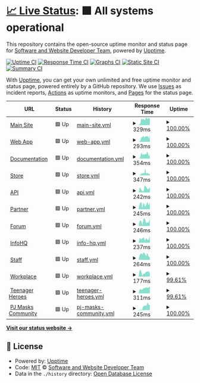 # [📈 Live Status](https://Software-and-Website-Developer-Team.github.io/Status): <!--live status--> **🟩 All systems operational**

This repository contains the open-source uptime monitor and status page for [Software and Website Developer Team](https://software-and-website-developer-team.github.io), powered by [Upptime](https://github.com/upptime/upptime).

[![Uptime CI](https://github.com/Software-and-Website-Developer-Team/Status/workflows/Uptime%20CI/badge.svg)](https://github.com/Software-and-Website-Developer-Team/Status/actions?query=workflow%3A%22Uptime+CI%22)
[![Response Time CI](https://github.com/Software-and-Website-Developer-Team/Status/workflows/Response%20Time%20CI/badge.svg)](https://github.com/Software-and-Website-Developer-Team/Status/actions?query=workflow%3A%22Response+Time+CI%22)
[![Graphs CI](https://github.com/Software-and-Website-Developer-Team/Status/workflows/Graphs%20CI/badge.svg)](https://github.com/Software-and-Website-Developer-Team/Status/actions?query=workflow%3A%22Graphs+CI%22)
[![Static Site CI](https://github.com/Software-and-Website-Developer-Team/Status/workflows/Static%20Site%20CI/badge.svg)](https://github.com/Software-and-Website-Developer-Team/Status/actions?query=workflow%3A%22Static+Site+CI%22)
[![Summary CI](https://github.com/Software-and-Website-Developer-Team/Status/workflows/Summary%20CI/badge.svg)](https://github.com/Software-and-Website-Developer-Team/Status/actions?query=workflow%3A%22Summary+CI%22)

With [Upptime](https://upptime.js.org), you can get your own unlimited and free uptime monitor and status page, powered entirely by a GitHub repository. We use [Issues](https://github.com/Software-and-Website-Developer-Team/Status/issues) as incident reports, [Actions](https://github.com/Software-and-Website-Developer-Team/Status/actions) as uptime monitors, and [Pages](https://Software-and-Website-Developer-Team.github.io/Status) for the status page.

<!--start: status pages-->
<!-- This summary is generated by Upptime (https://github.com/upptime/upptime) -->
<!-- Do not edit this manually, your changes will be overwritten -->
<!-- prettier-ignore -->
| URL | Status | History | Response Time | Uptime |
| --- | ------ | ------- | ------------- | ------ |
| <img alt="" src="https://favicons.githubusercontent.com/onefutureunifiedteam.tk" height="13"> [Main Site](https://onefutureunifiedteam.tk/) | 🟩 Up | [main-site.yml](https://github.com/One-Future-Unified-Team/Status/commits/HEAD/history/main-site.yml) | <details><summary><img alt="Response time graph" src="./graphs/main-site/response-time-week.png" height="20"> 329ms</summary><br><a href="https://status.onefutureunifiedteam.tk/history/main-site"><img alt="Response time 126" src="https://img.shields.io/endpoint?url=https%3A%2F%2Fraw.githubusercontent.com%2FOne-Future-Unified-Team%2FStatus%2FHEAD%2Fapi%2Fmain-site%2Fresponse-time.json"></a><br><a href="https://status.onefutureunifiedteam.tk/history/main-site"><img alt="24-hour response time 531" src="https://img.shields.io/endpoint?url=https%3A%2F%2Fraw.githubusercontent.com%2FOne-Future-Unified-Team%2FStatus%2FHEAD%2Fapi%2Fmain-site%2Fresponse-time-day.json"></a><br><a href="https://status.onefutureunifiedteam.tk/history/main-site"><img alt="7-day response time 329" src="https://img.shields.io/endpoint?url=https%3A%2F%2Fraw.githubusercontent.com%2FOne-Future-Unified-Team%2FStatus%2FHEAD%2Fapi%2Fmain-site%2Fresponse-time-week.json"></a><br><a href="https://status.onefutureunifiedteam.tk/history/main-site"><img alt="30-day response time 173" src="https://img.shields.io/endpoint?url=https%3A%2F%2Fraw.githubusercontent.com%2FOne-Future-Unified-Team%2FStatus%2FHEAD%2Fapi%2Fmain-site%2Fresponse-time-month.json"></a><br><a href="https://status.onefutureunifiedteam.tk/history/main-site"><img alt="1-year response time 126" src="https://img.shields.io/endpoint?url=https%3A%2F%2Fraw.githubusercontent.com%2FOne-Future-Unified-Team%2FStatus%2FHEAD%2Fapi%2Fmain-site%2Fresponse-time-year.json"></a></details> | <details><summary><a href="https://status.onefutureunifiedteam.tk/history/main-site">100.00%</a></summary><a href="https://status.onefutureunifiedteam.tk/history/main-site"><img alt="All-time uptime 99.93%" src="https://img.shields.io/endpoint?url=https%3A%2F%2Fraw.githubusercontent.com%2FOne-Future-Unified-Team%2FStatus%2FHEAD%2Fapi%2Fmain-site%2Fuptime.json"></a><br><a href="https://status.onefutureunifiedteam.tk/history/main-site"><img alt="24-hour uptime 100.00%" src="https://img.shields.io/endpoint?url=https%3A%2F%2Fraw.githubusercontent.com%2FOne-Future-Unified-Team%2FStatus%2FHEAD%2Fapi%2Fmain-site%2Fuptime-day.json"></a><br><a href="https://status.onefutureunifiedteam.tk/history/main-site"><img alt="7-day uptime 100.00%" src="https://img.shields.io/endpoint?url=https%3A%2F%2Fraw.githubusercontent.com%2FOne-Future-Unified-Team%2FStatus%2FHEAD%2Fapi%2Fmain-site%2Fuptime-week.json"></a><br><a href="https://status.onefutureunifiedteam.tk/history/main-site"><img alt="30-day uptime 100.00%" src="https://img.shields.io/endpoint?url=https%3A%2F%2Fraw.githubusercontent.com%2FOne-Future-Unified-Team%2FStatus%2FHEAD%2Fapi%2Fmain-site%2Fuptime-month.json"></a><br><a href="https://status.onefutureunifiedteam.tk/history/main-site"><img alt="1-year uptime 99.93%" src="https://img.shields.io/endpoint?url=https%3A%2F%2Fraw.githubusercontent.com%2FOne-Future-Unified-Team%2FStatus%2FHEAD%2Fapi%2Fmain-site%2Fuptime-year.json"></a></details>
| <img alt="" src="https://favicons.githubusercontent.com/web-app.onefutureunifiedteam.tk" height="13"> [Web App](https://web-app.onefutureunifiedteam.tk) | 🟩 Up | [web-app.yml](https://github.com/One-Future-Unified-Team/Status/commits/HEAD/history/web-app.yml) | <details><summary><img alt="Response time graph" src="./graphs/web-app/response-time-week.png" height="20"> 293ms</summary><br><a href="https://status.onefutureunifiedteam.tk/history/web-app"><img alt="Response time 82" src="https://img.shields.io/endpoint?url=https%3A%2F%2Fraw.githubusercontent.com%2FOne-Future-Unified-Team%2FStatus%2FHEAD%2Fapi%2Fweb-app%2Fresponse-time.json"></a><br><a href="https://status.onefutureunifiedteam.tk/history/web-app"><img alt="24-hour response time 384" src="https://img.shields.io/endpoint?url=https%3A%2F%2Fraw.githubusercontent.com%2FOne-Future-Unified-Team%2FStatus%2FHEAD%2Fapi%2Fweb-app%2Fresponse-time-day.json"></a><br><a href="https://status.onefutureunifiedteam.tk/history/web-app"><img alt="7-day response time 293" src="https://img.shields.io/endpoint?url=https%3A%2F%2Fraw.githubusercontent.com%2FOne-Future-Unified-Team%2FStatus%2FHEAD%2Fapi%2Fweb-app%2Fresponse-time-week.json"></a><br><a href="https://status.onefutureunifiedteam.tk/history/web-app"><img alt="30-day response time 136" src="https://img.shields.io/endpoint?url=https%3A%2F%2Fraw.githubusercontent.com%2FOne-Future-Unified-Team%2FStatus%2FHEAD%2Fapi%2Fweb-app%2Fresponse-time-month.json"></a><br><a href="https://status.onefutureunifiedteam.tk/history/web-app"><img alt="1-year response time 82" src="https://img.shields.io/endpoint?url=https%3A%2F%2Fraw.githubusercontent.com%2FOne-Future-Unified-Team%2FStatus%2FHEAD%2Fapi%2Fweb-app%2Fresponse-time-year.json"></a></details> | <details><summary><a href="https://status.onefutureunifiedteam.tk/history/web-app">100.00%</a></summary><a href="https://status.onefutureunifiedteam.tk/history/web-app"><img alt="All-time uptime 99.93%" src="https://img.shields.io/endpoint?url=https%3A%2F%2Fraw.githubusercontent.com%2FOne-Future-Unified-Team%2FStatus%2FHEAD%2Fapi%2Fweb-app%2Fuptime.json"></a><br><a href="https://status.onefutureunifiedteam.tk/history/web-app"><img alt="24-hour uptime 100.00%" src="https://img.shields.io/endpoint?url=https%3A%2F%2Fraw.githubusercontent.com%2FOne-Future-Unified-Team%2FStatus%2FHEAD%2Fapi%2Fweb-app%2Fuptime-day.json"></a><br><a href="https://status.onefutureunifiedteam.tk/history/web-app"><img alt="7-day uptime 100.00%" src="https://img.shields.io/endpoint?url=https%3A%2F%2Fraw.githubusercontent.com%2FOne-Future-Unified-Team%2FStatus%2FHEAD%2Fapi%2Fweb-app%2Fuptime-week.json"></a><br><a href="https://status.onefutureunifiedteam.tk/history/web-app"><img alt="30-day uptime 100.00%" src="https://img.shields.io/endpoint?url=https%3A%2F%2Fraw.githubusercontent.com%2FOne-Future-Unified-Team%2FStatus%2FHEAD%2Fapi%2Fweb-app%2Fuptime-month.json"></a><br><a href="https://status.onefutureunifiedteam.tk/history/web-app"><img alt="1-year uptime 99.93%" src="https://img.shields.io/endpoint?url=https%3A%2F%2Fraw.githubusercontent.com%2FOne-Future-Unified-Team%2FStatus%2FHEAD%2Fapi%2Fweb-app%2Fuptime-year.json"></a></details>
| <img alt="" src="https://favicons.githubusercontent.com/documentation.onefutureunifiedteam.tk" height="13"> [Documentation](https://documentation.onefutureunifiedteam.tk) | 🟩 Up | [documentation.yml](https://github.com/One-Future-Unified-Team/Status/commits/HEAD/history/documentation.yml) | <details><summary><img alt="Response time graph" src="./graphs/documentation/response-time-week.png" height="20"> 354ms</summary><br><a href="https://status.onefutureunifiedteam.tk/history/documentation"><img alt="Response time 91" src="https://img.shields.io/endpoint?url=https%3A%2F%2Fraw.githubusercontent.com%2FOne-Future-Unified-Team%2FStatus%2FHEAD%2Fapi%2Fdocumentation%2Fresponse-time.json"></a><br><a href="https://status.onefutureunifiedteam.tk/history/documentation"><img alt="24-hour response time 483" src="https://img.shields.io/endpoint?url=https%3A%2F%2Fraw.githubusercontent.com%2FOne-Future-Unified-Team%2FStatus%2FHEAD%2Fapi%2Fdocumentation%2Fresponse-time-day.json"></a><br><a href="https://status.onefutureunifiedteam.tk/history/documentation"><img alt="7-day response time 354" src="https://img.shields.io/endpoint?url=https%3A%2F%2Fraw.githubusercontent.com%2FOne-Future-Unified-Team%2FStatus%2FHEAD%2Fapi%2Fdocumentation%2Fresponse-time-week.json"></a><br><a href="https://status.onefutureunifiedteam.tk/history/documentation"><img alt="30-day response time 150" src="https://img.shields.io/endpoint?url=https%3A%2F%2Fraw.githubusercontent.com%2FOne-Future-Unified-Team%2FStatus%2FHEAD%2Fapi%2Fdocumentation%2Fresponse-time-month.json"></a><br><a href="https://status.onefutureunifiedteam.tk/history/documentation"><img alt="1-year response time 91" src="https://img.shields.io/endpoint?url=https%3A%2F%2Fraw.githubusercontent.com%2FOne-Future-Unified-Team%2FStatus%2FHEAD%2Fapi%2Fdocumentation%2Fresponse-time-year.json"></a></details> | <details><summary><a href="https://status.onefutureunifiedteam.tk/history/documentation">100.00%</a></summary><a href="https://status.onefutureunifiedteam.tk/history/documentation"><img alt="All-time uptime 99.93%" src="https://img.shields.io/endpoint?url=https%3A%2F%2Fraw.githubusercontent.com%2FOne-Future-Unified-Team%2FStatus%2FHEAD%2Fapi%2Fdocumentation%2Fuptime.json"></a><br><a href="https://status.onefutureunifiedteam.tk/history/documentation"><img alt="24-hour uptime 100.00%" src="https://img.shields.io/endpoint?url=https%3A%2F%2Fraw.githubusercontent.com%2FOne-Future-Unified-Team%2FStatus%2FHEAD%2Fapi%2Fdocumentation%2Fuptime-day.json"></a><br><a href="https://status.onefutureunifiedteam.tk/history/documentation"><img alt="7-day uptime 100.00%" src="https://img.shields.io/endpoint?url=https%3A%2F%2Fraw.githubusercontent.com%2FOne-Future-Unified-Team%2FStatus%2FHEAD%2Fapi%2Fdocumentation%2Fuptime-week.json"></a><br><a href="https://status.onefutureunifiedteam.tk/history/documentation"><img alt="30-day uptime 100.00%" src="https://img.shields.io/endpoint?url=https%3A%2F%2Fraw.githubusercontent.com%2FOne-Future-Unified-Team%2FStatus%2FHEAD%2Fapi%2Fdocumentation%2Fuptime-month.json"></a><br><a href="https://status.onefutureunifiedteam.tk/history/documentation"><img alt="1-year uptime 99.93%" src="https://img.shields.io/endpoint?url=https%3A%2F%2Fraw.githubusercontent.com%2FOne-Future-Unified-Team%2FStatus%2FHEAD%2Fapi%2Fdocumentation%2Fuptime-year.json"></a></details>
| <img alt="" src="https://favicons.githubusercontent.com/store.onefutureunifiedteam.tk" height="13"> [Store](https://store.onefutureunifiedteam.tk) | 🟩 Up | [store.yml](https://github.com/One-Future-Unified-Team/Status/commits/HEAD/history/store.yml) | <details><summary><img alt="Response time graph" src="./graphs/store/response-time-week.png" height="20"> 347ms</summary><br><a href="https://status.onefutureunifiedteam.tk/history/store"><img alt="Response time 88" src="https://img.shields.io/endpoint?url=https%3A%2F%2Fraw.githubusercontent.com%2FOne-Future-Unified-Team%2FStatus%2FHEAD%2Fapi%2Fstore%2Fresponse-time.json"></a><br><a href="https://status.onefutureunifiedteam.tk/history/store"><img alt="24-hour response time 324" src="https://img.shields.io/endpoint?url=https%3A%2F%2Fraw.githubusercontent.com%2FOne-Future-Unified-Team%2FStatus%2FHEAD%2Fapi%2Fstore%2Fresponse-time-day.json"></a><br><a href="https://status.onefutureunifiedteam.tk/history/store"><img alt="7-day response time 347" src="https://img.shields.io/endpoint?url=https%3A%2F%2Fraw.githubusercontent.com%2FOne-Future-Unified-Team%2FStatus%2FHEAD%2Fapi%2Fstore%2Fresponse-time-week.json"></a><br><a href="https://status.onefutureunifiedteam.tk/history/store"><img alt="30-day response time 147" src="https://img.shields.io/endpoint?url=https%3A%2F%2Fraw.githubusercontent.com%2FOne-Future-Unified-Team%2FStatus%2FHEAD%2Fapi%2Fstore%2Fresponse-time-month.json"></a><br><a href="https://status.onefutureunifiedteam.tk/history/store"><img alt="1-year response time 88" src="https://img.shields.io/endpoint?url=https%3A%2F%2Fraw.githubusercontent.com%2FOne-Future-Unified-Team%2FStatus%2FHEAD%2Fapi%2Fstore%2Fresponse-time-year.json"></a></details> | <details><summary><a href="https://status.onefutureunifiedteam.tk/history/store">100.00%</a></summary><a href="https://status.onefutureunifiedteam.tk/history/store"><img alt="All-time uptime 99.93%" src="https://img.shields.io/endpoint?url=https%3A%2F%2Fraw.githubusercontent.com%2FOne-Future-Unified-Team%2FStatus%2FHEAD%2Fapi%2Fstore%2Fuptime.json"></a><br><a href="https://status.onefutureunifiedteam.tk/history/store"><img alt="24-hour uptime 100.00%" src="https://img.shields.io/endpoint?url=https%3A%2F%2Fraw.githubusercontent.com%2FOne-Future-Unified-Team%2FStatus%2FHEAD%2Fapi%2Fstore%2Fuptime-day.json"></a><br><a href="https://status.onefutureunifiedteam.tk/history/store"><img alt="7-day uptime 100.00%" src="https://img.shields.io/endpoint?url=https%3A%2F%2Fraw.githubusercontent.com%2FOne-Future-Unified-Team%2FStatus%2FHEAD%2Fapi%2Fstore%2Fuptime-week.json"></a><br><a href="https://status.onefutureunifiedteam.tk/history/store"><img alt="30-day uptime 100.00%" src="https://img.shields.io/endpoint?url=https%3A%2F%2Fraw.githubusercontent.com%2FOne-Future-Unified-Team%2FStatus%2FHEAD%2Fapi%2Fstore%2Fuptime-month.json"></a><br><a href="https://status.onefutureunifiedteam.tk/history/store"><img alt="1-year uptime 99.93%" src="https://img.shields.io/endpoint?url=https%3A%2F%2Fraw.githubusercontent.com%2FOne-Future-Unified-Team%2FStatus%2FHEAD%2Fapi%2Fstore%2Fuptime-year.json"></a></details>
| <img alt="" src="https://favicons.githubusercontent.com/api.onefutureunifiedteam.tk" height="13"> [API](https://api.onefutureunifiedteam.tk) | 🟩 Up | [api.yml](https://github.com/One-Future-Unified-Team/Status/commits/HEAD/history/api.yml) | <details><summary><img alt="Response time graph" src="./graphs/api/response-time-week.png" height="20"> 242ms</summary><br><a href="https://status.onefutureunifiedteam.tk/history/api"><img alt="Response time 242" src="https://img.shields.io/endpoint?url=https%3A%2F%2Fraw.githubusercontent.com%2FOne-Future-Unified-Team%2FStatus%2FHEAD%2Fapi%2Fapi%2Fresponse-time.json"></a><br><a href="https://status.onefutureunifiedteam.tk/history/api"><img alt="24-hour response time 325" src="https://img.shields.io/endpoint?url=https%3A%2F%2Fraw.githubusercontent.com%2FOne-Future-Unified-Team%2FStatus%2FHEAD%2Fapi%2Fapi%2Fresponse-time-day.json"></a><br><a href="https://status.onefutureunifiedteam.tk/history/api"><img alt="7-day response time 242" src="https://img.shields.io/endpoint?url=https%3A%2F%2Fraw.githubusercontent.com%2FOne-Future-Unified-Team%2FStatus%2FHEAD%2Fapi%2Fapi%2Fresponse-time-week.json"></a><br><a href="https://status.onefutureunifiedteam.tk/history/api"><img alt="30-day response time 242" src="https://img.shields.io/endpoint?url=https%3A%2F%2Fraw.githubusercontent.com%2FOne-Future-Unified-Team%2FStatus%2FHEAD%2Fapi%2Fapi%2Fresponse-time-month.json"></a><br><a href="https://status.onefutureunifiedteam.tk/history/api"><img alt="1-year response time 242" src="https://img.shields.io/endpoint?url=https%3A%2F%2Fraw.githubusercontent.com%2FOne-Future-Unified-Team%2FStatus%2FHEAD%2Fapi%2Fapi%2Fresponse-time-year.json"></a></details> | <details><summary><a href="https://status.onefutureunifiedteam.tk/history/api">100.00%</a></summary><a href="https://status.onefutureunifiedteam.tk/history/api"><img alt="All-time uptime 100.00%" src="https://img.shields.io/endpoint?url=https%3A%2F%2Fraw.githubusercontent.com%2FOne-Future-Unified-Team%2FStatus%2FHEAD%2Fapi%2Fapi%2Fuptime.json"></a><br><a href="https://status.onefutureunifiedteam.tk/history/api"><img alt="24-hour uptime 100.00%" src="https://img.shields.io/endpoint?url=https%3A%2F%2Fraw.githubusercontent.com%2FOne-Future-Unified-Team%2FStatus%2FHEAD%2Fapi%2Fapi%2Fuptime-day.json"></a><br><a href="https://status.onefutureunifiedteam.tk/history/api"><img alt="7-day uptime 100.00%" src="https://img.shields.io/endpoint?url=https%3A%2F%2Fraw.githubusercontent.com%2FOne-Future-Unified-Team%2FStatus%2FHEAD%2Fapi%2Fapi%2Fuptime-week.json"></a><br><a href="https://status.onefutureunifiedteam.tk/history/api"><img alt="30-day uptime 100.00%" src="https://img.shields.io/endpoint?url=https%3A%2F%2Fraw.githubusercontent.com%2FOne-Future-Unified-Team%2FStatus%2FHEAD%2Fapi%2Fapi%2Fuptime-month.json"></a><br><a href="https://status.onefutureunifiedteam.tk/history/api"><img alt="1-year uptime 100.00%" src="https://img.shields.io/endpoint?url=https%3A%2F%2Fraw.githubusercontent.com%2FOne-Future-Unified-Team%2FStatus%2FHEAD%2Fapi%2Fapi%2Fuptime-year.json"></a></details>
| <img alt="" src="https://favicons.githubusercontent.com/partner.onefutureunifiedteam.tk" height="13"> [Partner](https://partner.onefutureunifiedteam.tk) | 🟩 Up | [partner.yml](https://github.com/One-Future-Unified-Team/Status/commits/HEAD/history/partner.yml) | <details><summary><img alt="Response time graph" src="./graphs/partner/response-time-week.png" height="20"> 245ms</summary><br><a href="https://status.onefutureunifiedteam.tk/history/partner"><img alt="Response time 245" src="https://img.shields.io/endpoint?url=https%3A%2F%2Fraw.githubusercontent.com%2FOne-Future-Unified-Team%2FStatus%2FHEAD%2Fapi%2Fpartner%2Fresponse-time.json"></a><br><a href="https://status.onefutureunifiedteam.tk/history/partner"><img alt="24-hour response time 341" src="https://img.shields.io/endpoint?url=https%3A%2F%2Fraw.githubusercontent.com%2FOne-Future-Unified-Team%2FStatus%2FHEAD%2Fapi%2Fpartner%2Fresponse-time-day.json"></a><br><a href="https://status.onefutureunifiedteam.tk/history/partner"><img alt="7-day response time 245" src="https://img.shields.io/endpoint?url=https%3A%2F%2Fraw.githubusercontent.com%2FOne-Future-Unified-Team%2FStatus%2FHEAD%2Fapi%2Fpartner%2Fresponse-time-week.json"></a><br><a href="https://status.onefutureunifiedteam.tk/history/partner"><img alt="30-day response time 245" src="https://img.shields.io/endpoint?url=https%3A%2F%2Fraw.githubusercontent.com%2FOne-Future-Unified-Team%2FStatus%2FHEAD%2Fapi%2Fpartner%2Fresponse-time-month.json"></a><br><a href="https://status.onefutureunifiedteam.tk/history/partner"><img alt="1-year response time 245" src="https://img.shields.io/endpoint?url=https%3A%2F%2Fraw.githubusercontent.com%2FOne-Future-Unified-Team%2FStatus%2FHEAD%2Fapi%2Fpartner%2Fresponse-time-year.json"></a></details> | <details><summary><a href="https://status.onefutureunifiedteam.tk/history/partner">100.00%</a></summary><a href="https://status.onefutureunifiedteam.tk/history/partner"><img alt="All-time uptime 100.00%" src="https://img.shields.io/endpoint?url=https%3A%2F%2Fraw.githubusercontent.com%2FOne-Future-Unified-Team%2FStatus%2FHEAD%2Fapi%2Fpartner%2Fuptime.json"></a><br><a href="https://status.onefutureunifiedteam.tk/history/partner"><img alt="24-hour uptime 100.00%" src="https://img.shields.io/endpoint?url=https%3A%2F%2Fraw.githubusercontent.com%2FOne-Future-Unified-Team%2FStatus%2FHEAD%2Fapi%2Fpartner%2Fuptime-day.json"></a><br><a href="https://status.onefutureunifiedteam.tk/history/partner"><img alt="7-day uptime 100.00%" src="https://img.shields.io/endpoint?url=https%3A%2F%2Fraw.githubusercontent.com%2FOne-Future-Unified-Team%2FStatus%2FHEAD%2Fapi%2Fpartner%2Fuptime-week.json"></a><br><a href="https://status.onefutureunifiedteam.tk/history/partner"><img alt="30-day uptime 100.00%" src="https://img.shields.io/endpoint?url=https%3A%2F%2Fraw.githubusercontent.com%2FOne-Future-Unified-Team%2FStatus%2FHEAD%2Fapi%2Fpartner%2Fuptime-month.json"></a><br><a href="https://status.onefutureunifiedteam.tk/history/partner"><img alt="1-year uptime 100.00%" src="https://img.shields.io/endpoint?url=https%3A%2F%2Fraw.githubusercontent.com%2FOne-Future-Unified-Team%2FStatus%2FHEAD%2Fapi%2Fpartner%2Fuptime-year.json"></a></details>
| <img alt="" src="https://favicons.githubusercontent.com/forum.onefutureunifiedteam.tk" height="13"> [Forum](https://forum.onefutureunifiedteam.tk) | 🟩 Up | [forum.yml](https://github.com/One-Future-Unified-Team/Status/commits/HEAD/history/forum.yml) | <details><summary><img alt="Response time graph" src="./graphs/forum/response-time-week.png" height="20"> 246ms</summary><br><a href="https://status.onefutureunifiedteam.tk/history/forum"><img alt="Response time 246" src="https://img.shields.io/endpoint?url=https%3A%2F%2Fraw.githubusercontent.com%2FOne-Future-Unified-Team%2FStatus%2FHEAD%2Fapi%2Fforum%2Fresponse-time.json"></a><br><a href="https://status.onefutureunifiedteam.tk/history/forum"><img alt="24-hour response time 172" src="https://img.shields.io/endpoint?url=https%3A%2F%2Fraw.githubusercontent.com%2FOne-Future-Unified-Team%2FStatus%2FHEAD%2Fapi%2Fforum%2Fresponse-time-day.json"></a><br><a href="https://status.onefutureunifiedteam.tk/history/forum"><img alt="7-day response time 246" src="https://img.shields.io/endpoint?url=https%3A%2F%2Fraw.githubusercontent.com%2FOne-Future-Unified-Team%2FStatus%2FHEAD%2Fapi%2Fforum%2Fresponse-time-week.json"></a><br><a href="https://status.onefutureunifiedteam.tk/history/forum"><img alt="30-day response time 246" src="https://img.shields.io/endpoint?url=https%3A%2F%2Fraw.githubusercontent.com%2FOne-Future-Unified-Team%2FStatus%2FHEAD%2Fapi%2Fforum%2Fresponse-time-month.json"></a><br><a href="https://status.onefutureunifiedteam.tk/history/forum"><img alt="1-year response time 246" src="https://img.shields.io/endpoint?url=https%3A%2F%2Fraw.githubusercontent.com%2FOne-Future-Unified-Team%2FStatus%2FHEAD%2Fapi%2Fforum%2Fresponse-time-year.json"></a></details> | <details><summary><a href="https://status.onefutureunifiedteam.tk/history/forum">100.00%</a></summary><a href="https://status.onefutureunifiedteam.tk/history/forum"><img alt="All-time uptime 100.00%" src="https://img.shields.io/endpoint?url=https%3A%2F%2Fraw.githubusercontent.com%2FOne-Future-Unified-Team%2FStatus%2FHEAD%2Fapi%2Fforum%2Fuptime.json"></a><br><a href="https://status.onefutureunifiedteam.tk/history/forum"><img alt="24-hour uptime 100.00%" src="https://img.shields.io/endpoint?url=https%3A%2F%2Fraw.githubusercontent.com%2FOne-Future-Unified-Team%2FStatus%2FHEAD%2Fapi%2Fforum%2Fuptime-day.json"></a><br><a href="https://status.onefutureunifiedteam.tk/history/forum"><img alt="7-day uptime 100.00%" src="https://img.shields.io/endpoint?url=https%3A%2F%2Fraw.githubusercontent.com%2FOne-Future-Unified-Team%2FStatus%2FHEAD%2Fapi%2Fforum%2Fuptime-week.json"></a><br><a href="https://status.onefutureunifiedteam.tk/history/forum"><img alt="30-day uptime 100.00%" src="https://img.shields.io/endpoint?url=https%3A%2F%2Fraw.githubusercontent.com%2FOne-Future-Unified-Team%2FStatus%2FHEAD%2Fapi%2Fforum%2Fuptime-month.json"></a><br><a href="https://status.onefutureunifiedteam.tk/history/forum"><img alt="1-year uptime 100.00%" src="https://img.shields.io/endpoint?url=https%3A%2F%2Fraw.githubusercontent.com%2FOne-Future-Unified-Team%2FStatus%2FHEAD%2Fapi%2Fforum%2Fuptime-year.json"></a></details>
| <img alt="" src="https://favicons.githubusercontent.com/infohq.onefutureunifiedteam.tk" height="13"> [InfoHQ](https://infohq.onefutureunifiedteam.tk) | 🟩 Up | [info-hq.yml](https://github.com/One-Future-Unified-Team/Status/commits/HEAD/history/info-hq.yml) | <details><summary><img alt="Response time graph" src="./graphs/info-hq/response-time-week.png" height="20"> 237ms</summary><br><a href="https://status.onefutureunifiedteam.tk/history/info-hq"><img alt="Response time 237" src="https://img.shields.io/endpoint?url=https%3A%2F%2Fraw.githubusercontent.com%2FOne-Future-Unified-Team%2FStatus%2FHEAD%2Fapi%2Finfo-hq%2Fresponse-time.json"></a><br><a href="https://status.onefutureunifiedteam.tk/history/info-hq"><img alt="24-hour response time 175" src="https://img.shields.io/endpoint?url=https%3A%2F%2Fraw.githubusercontent.com%2FOne-Future-Unified-Team%2FStatus%2FHEAD%2Fapi%2Finfo-hq%2Fresponse-time-day.json"></a><br><a href="https://status.onefutureunifiedteam.tk/history/info-hq"><img alt="7-day response time 237" src="https://img.shields.io/endpoint?url=https%3A%2F%2Fraw.githubusercontent.com%2FOne-Future-Unified-Team%2FStatus%2FHEAD%2Fapi%2Finfo-hq%2Fresponse-time-week.json"></a><br><a href="https://status.onefutureunifiedteam.tk/history/info-hq"><img alt="30-day response time 237" src="https://img.shields.io/endpoint?url=https%3A%2F%2Fraw.githubusercontent.com%2FOne-Future-Unified-Team%2FStatus%2FHEAD%2Fapi%2Finfo-hq%2Fresponse-time-month.json"></a><br><a href="https://status.onefutureunifiedteam.tk/history/info-hq"><img alt="1-year response time 237" src="https://img.shields.io/endpoint?url=https%3A%2F%2Fraw.githubusercontent.com%2FOne-Future-Unified-Team%2FStatus%2FHEAD%2Fapi%2Finfo-hq%2Fresponse-time-year.json"></a></details> | <details><summary><a href="https://status.onefutureunifiedteam.tk/history/info-hq">100.00%</a></summary><a href="https://status.onefutureunifiedteam.tk/history/info-hq"><img alt="All-time uptime 100.00%" src="https://img.shields.io/endpoint?url=https%3A%2F%2Fraw.githubusercontent.com%2FOne-Future-Unified-Team%2FStatus%2FHEAD%2Fapi%2Finfo-hq%2Fuptime.json"></a><br><a href="https://status.onefutureunifiedteam.tk/history/info-hq"><img alt="24-hour uptime 100.00%" src="https://img.shields.io/endpoint?url=https%3A%2F%2Fraw.githubusercontent.com%2FOne-Future-Unified-Team%2FStatus%2FHEAD%2Fapi%2Finfo-hq%2Fuptime-day.json"></a><br><a href="https://status.onefutureunifiedteam.tk/history/info-hq"><img alt="7-day uptime 100.00%" src="https://img.shields.io/endpoint?url=https%3A%2F%2Fraw.githubusercontent.com%2FOne-Future-Unified-Team%2FStatus%2FHEAD%2Fapi%2Finfo-hq%2Fuptime-week.json"></a><br><a href="https://status.onefutureunifiedteam.tk/history/info-hq"><img alt="30-day uptime 100.00%" src="https://img.shields.io/endpoint?url=https%3A%2F%2Fraw.githubusercontent.com%2FOne-Future-Unified-Team%2FStatus%2FHEAD%2Fapi%2Finfo-hq%2Fuptime-month.json"></a><br><a href="https://status.onefutureunifiedteam.tk/history/info-hq"><img alt="1-year uptime 100.00%" src="https://img.shields.io/endpoint?url=https%3A%2F%2Fraw.githubusercontent.com%2FOne-Future-Unified-Team%2FStatus%2FHEAD%2Fapi%2Finfo-hq%2Fuptime-year.json"></a></details>
| <img alt="" src="https://favicons.githubusercontent.com/staff.onefutureunifiedteam.tk" height="13"> [Staff](https://staff.onefutureunifiedteam.tk) | 🟩 Up | [staff.yml](https://github.com/One-Future-Unified-Team/Status/commits/HEAD/history/staff.yml) | <details><summary><img alt="Response time graph" src="./graphs/staff/response-time-week.png" height="20"> 264ms</summary><br><a href="https://status.onefutureunifiedteam.tk/history/staff"><img alt="Response time 264" src="https://img.shields.io/endpoint?url=https%3A%2F%2Fraw.githubusercontent.com%2FOne-Future-Unified-Team%2FStatus%2FHEAD%2Fapi%2Fstaff%2Fresponse-time.json"></a><br><a href="https://status.onefutureunifiedteam.tk/history/staff"><img alt="24-hour response time 179" src="https://img.shields.io/endpoint?url=https%3A%2F%2Fraw.githubusercontent.com%2FOne-Future-Unified-Team%2FStatus%2FHEAD%2Fapi%2Fstaff%2Fresponse-time-day.json"></a><br><a href="https://status.onefutureunifiedteam.tk/history/staff"><img alt="7-day response time 264" src="https://img.shields.io/endpoint?url=https%3A%2F%2Fraw.githubusercontent.com%2FOne-Future-Unified-Team%2FStatus%2FHEAD%2Fapi%2Fstaff%2Fresponse-time-week.json"></a><br><a href="https://status.onefutureunifiedteam.tk/history/staff"><img alt="30-day response time 264" src="https://img.shields.io/endpoint?url=https%3A%2F%2Fraw.githubusercontent.com%2FOne-Future-Unified-Team%2FStatus%2FHEAD%2Fapi%2Fstaff%2Fresponse-time-month.json"></a><br><a href="https://status.onefutureunifiedteam.tk/history/staff"><img alt="1-year response time 264" src="https://img.shields.io/endpoint?url=https%3A%2F%2Fraw.githubusercontent.com%2FOne-Future-Unified-Team%2FStatus%2FHEAD%2Fapi%2Fstaff%2Fresponse-time-year.json"></a></details> | <details><summary><a href="https://status.onefutureunifiedteam.tk/history/staff">100.00%</a></summary><a href="https://status.onefutureunifiedteam.tk/history/staff"><img alt="All-time uptime 100.00%" src="https://img.shields.io/endpoint?url=https%3A%2F%2Fraw.githubusercontent.com%2FOne-Future-Unified-Team%2FStatus%2FHEAD%2Fapi%2Fstaff%2Fuptime.json"></a><br><a href="https://status.onefutureunifiedteam.tk/history/staff"><img alt="24-hour uptime 100.00%" src="https://img.shields.io/endpoint?url=https%3A%2F%2Fraw.githubusercontent.com%2FOne-Future-Unified-Team%2FStatus%2FHEAD%2Fapi%2Fstaff%2Fuptime-day.json"></a><br><a href="https://status.onefutureunifiedteam.tk/history/staff"><img alt="7-day uptime 100.00%" src="https://img.shields.io/endpoint?url=https%3A%2F%2Fraw.githubusercontent.com%2FOne-Future-Unified-Team%2FStatus%2FHEAD%2Fapi%2Fstaff%2Fuptime-week.json"></a><br><a href="https://status.onefutureunifiedteam.tk/history/staff"><img alt="30-day uptime 100.00%" src="https://img.shields.io/endpoint?url=https%3A%2F%2Fraw.githubusercontent.com%2FOne-Future-Unified-Team%2FStatus%2FHEAD%2Fapi%2Fstaff%2Fuptime-month.json"></a><br><a href="https://status.onefutureunifiedteam.tk/history/staff"><img alt="1-year uptime 100.00%" src="https://img.shields.io/endpoint?url=https%3A%2F%2Fraw.githubusercontent.com%2FOne-Future-Unified-Team%2FStatus%2FHEAD%2Fapi%2Fstaff%2Fuptime-year.json"></a></details>
| <img alt="" src="https://favicons.githubusercontent.com/workplace.onefutureunifiedteam.tk" height="13"> [Workplace](https://workplace.onefutureunifiedteam.tk) | 🟩 Up | [workplace.yml](https://github.com/One-Future-Unified-Team/Status/commits/HEAD/history/workplace.yml) | <details><summary><img alt="Response time graph" src="./graphs/workplace/response-time-week.png" height="20"> 177ms</summary><br><a href="https://status.onefutureunifiedteam.tk/history/workplace"><img alt="Response time 177" src="https://img.shields.io/endpoint?url=https%3A%2F%2Fraw.githubusercontent.com%2FOne-Future-Unified-Team%2FStatus%2FHEAD%2Fapi%2Fworkplace%2Fresponse-time.json"></a><br><a href="https://status.onefutureunifiedteam.tk/history/workplace"><img alt="24-hour response time 321" src="https://img.shields.io/endpoint?url=https%3A%2F%2Fraw.githubusercontent.com%2FOne-Future-Unified-Team%2FStatus%2FHEAD%2Fapi%2Fworkplace%2Fresponse-time-day.json"></a><br><a href="https://status.onefutureunifiedteam.tk/history/workplace"><img alt="7-day response time 177" src="https://img.shields.io/endpoint?url=https%3A%2F%2Fraw.githubusercontent.com%2FOne-Future-Unified-Team%2FStatus%2FHEAD%2Fapi%2Fworkplace%2Fresponse-time-week.json"></a><br><a href="https://status.onefutureunifiedteam.tk/history/workplace"><img alt="30-day response time 177" src="https://img.shields.io/endpoint?url=https%3A%2F%2Fraw.githubusercontent.com%2FOne-Future-Unified-Team%2FStatus%2FHEAD%2Fapi%2Fworkplace%2Fresponse-time-month.json"></a><br><a href="https://status.onefutureunifiedteam.tk/history/workplace"><img alt="1-year response time 177" src="https://img.shields.io/endpoint?url=https%3A%2F%2Fraw.githubusercontent.com%2FOne-Future-Unified-Team%2FStatus%2FHEAD%2Fapi%2Fworkplace%2Fresponse-time-year.json"></a></details> | <details><summary><a href="https://status.onefutureunifiedteam.tk/history/workplace">99.61%</a></summary><a href="https://status.onefutureunifiedteam.tk/history/workplace"><img alt="All-time uptime 99.61%" src="https://img.shields.io/endpoint?url=https%3A%2F%2Fraw.githubusercontent.com%2FOne-Future-Unified-Team%2FStatus%2FHEAD%2Fapi%2Fworkplace%2Fuptime.json"></a><br><a href="https://status.onefutureunifiedteam.tk/history/workplace"><img alt="24-hour uptime 100.00%" src="https://img.shields.io/endpoint?url=https%3A%2F%2Fraw.githubusercontent.com%2FOne-Future-Unified-Team%2FStatus%2FHEAD%2Fapi%2Fworkplace%2Fuptime-day.json"></a><br><a href="https://status.onefutureunifiedteam.tk/history/workplace"><img alt="7-day uptime 99.61%" src="https://img.shields.io/endpoint?url=https%3A%2F%2Fraw.githubusercontent.com%2FOne-Future-Unified-Team%2FStatus%2FHEAD%2Fapi%2Fworkplace%2Fuptime-week.json"></a><br><a href="https://status.onefutureunifiedteam.tk/history/workplace"><img alt="30-day uptime 99.61%" src="https://img.shields.io/endpoint?url=https%3A%2F%2Fraw.githubusercontent.com%2FOne-Future-Unified-Team%2FStatus%2FHEAD%2Fapi%2Fworkplace%2Fuptime-month.json"></a><br><a href="https://status.onefutureunifiedteam.tk/history/workplace"><img alt="1-year uptime 99.61%" src="https://img.shields.io/endpoint?url=https%3A%2F%2Fraw.githubusercontent.com%2FOne-Future-Unified-Team%2FStatus%2FHEAD%2Fapi%2Fworkplace%2Fuptime-year.json"></a></details>
| <img alt="" src="https://favicons.githubusercontent.com/teenager-heroes.tk" height="13"> [Teenager Heroes](https://teenager-heroes.tk) | 🟩 Up | [teenager-heroes.yml](https://github.com/One-Future-Unified-Team/Status/commits/HEAD/history/teenager-heroes.yml) | <details><summary><img alt="Response time graph" src="./graphs/teenager-heroes/response-time-week.png" height="20"> 311ms</summary><br><a href="https://status.onefutureunifiedteam.tk/history/teenager-heroes"><img alt="Response time 311" src="https://img.shields.io/endpoint?url=https%3A%2F%2Fraw.githubusercontent.com%2FOne-Future-Unified-Team%2FStatus%2FHEAD%2Fapi%2Fteenager-heroes%2Fresponse-time.json"></a><br><a href="https://status.onefutureunifiedteam.tk/history/teenager-heroes"><img alt="24-hour response time 326" src="https://img.shields.io/endpoint?url=https%3A%2F%2Fraw.githubusercontent.com%2FOne-Future-Unified-Team%2FStatus%2FHEAD%2Fapi%2Fteenager-heroes%2Fresponse-time-day.json"></a><br><a href="https://status.onefutureunifiedteam.tk/history/teenager-heroes"><img alt="7-day response time 311" src="https://img.shields.io/endpoint?url=https%3A%2F%2Fraw.githubusercontent.com%2FOne-Future-Unified-Team%2FStatus%2FHEAD%2Fapi%2Fteenager-heroes%2Fresponse-time-week.json"></a><br><a href="https://status.onefutureunifiedteam.tk/history/teenager-heroes"><img alt="30-day response time 311" src="https://img.shields.io/endpoint?url=https%3A%2F%2Fraw.githubusercontent.com%2FOne-Future-Unified-Team%2FStatus%2FHEAD%2Fapi%2Fteenager-heroes%2Fresponse-time-month.json"></a><br><a href="https://status.onefutureunifiedteam.tk/history/teenager-heroes"><img alt="1-year response time 311" src="https://img.shields.io/endpoint?url=https%3A%2F%2Fraw.githubusercontent.com%2FOne-Future-Unified-Team%2FStatus%2FHEAD%2Fapi%2Fteenager-heroes%2Fresponse-time-year.json"></a></details> | <details><summary><a href="https://status.onefutureunifiedteam.tk/history/teenager-heroes">99.61%</a></summary><a href="https://status.onefutureunifiedteam.tk/history/teenager-heroes"><img alt="All-time uptime 99.61%" src="https://img.shields.io/endpoint?url=https%3A%2F%2Fraw.githubusercontent.com%2FOne-Future-Unified-Team%2FStatus%2FHEAD%2Fapi%2Fteenager-heroes%2Fuptime.json"></a><br><a href="https://status.onefutureunifiedteam.tk/history/teenager-heroes"><img alt="24-hour uptime 100.00%" src="https://img.shields.io/endpoint?url=https%3A%2F%2Fraw.githubusercontent.com%2FOne-Future-Unified-Team%2FStatus%2FHEAD%2Fapi%2Fteenager-heroes%2Fuptime-day.json"></a><br><a href="https://status.onefutureunifiedteam.tk/history/teenager-heroes"><img alt="7-day uptime 99.61%" src="https://img.shields.io/endpoint?url=https%3A%2F%2Fraw.githubusercontent.com%2FOne-Future-Unified-Team%2FStatus%2FHEAD%2Fapi%2Fteenager-heroes%2Fuptime-week.json"></a><br><a href="https://status.onefutureunifiedteam.tk/history/teenager-heroes"><img alt="30-day uptime 99.61%" src="https://img.shields.io/endpoint?url=https%3A%2F%2Fraw.githubusercontent.com%2FOne-Future-Unified-Team%2FStatus%2FHEAD%2Fapi%2Fteenager-heroes%2Fuptime-month.json"></a><br><a href="https://status.onefutureunifiedteam.tk/history/teenager-heroes"><img alt="1-year uptime 99.61%" src="https://img.shields.io/endpoint?url=https%3A%2F%2Fraw.githubusercontent.com%2FOne-Future-Unified-Team%2FStatus%2FHEAD%2Fapi%2Fteenager-heroes%2Fuptime-year.json"></a></details>
| <img alt="" src="https://favicons.githubusercontent.com/pjmaskssavetheday.tk" height="13"> [PJ Masks Community](https://pjmaskssavetheday.tk) | 🟩 Up | [pj-masks-community.yml](https://github.com/One-Future-Unified-Team/Status/commits/HEAD/history/pj-masks-community.yml) | <details><summary><img alt="Response time graph" src="./graphs/pj-masks-community/response-time-week.png" height="20"> 245ms</summary><br><a href="https://status.onefutureunifiedteam.tk/history/pj-masks-community"><img alt="Response time 245" src="https://img.shields.io/endpoint?url=https%3A%2F%2Fraw.githubusercontent.com%2FOne-Future-Unified-Team%2FStatus%2FHEAD%2Fapi%2Fpj-masks-community%2Fresponse-time.json"></a><br><a href="https://status.onefutureunifiedteam.tk/history/pj-masks-community"><img alt="24-hour response time 318" src="https://img.shields.io/endpoint?url=https%3A%2F%2Fraw.githubusercontent.com%2FOne-Future-Unified-Team%2FStatus%2FHEAD%2Fapi%2Fpj-masks-community%2Fresponse-time-day.json"></a><br><a href="https://status.onefutureunifiedteam.tk/history/pj-masks-community"><img alt="7-day response time 245" src="https://img.shields.io/endpoint?url=https%3A%2F%2Fraw.githubusercontent.com%2FOne-Future-Unified-Team%2FStatus%2FHEAD%2Fapi%2Fpj-masks-community%2Fresponse-time-week.json"></a><br><a href="https://status.onefutureunifiedteam.tk/history/pj-masks-community"><img alt="30-day response time 245" src="https://img.shields.io/endpoint?url=https%3A%2F%2Fraw.githubusercontent.com%2FOne-Future-Unified-Team%2FStatus%2FHEAD%2Fapi%2Fpj-masks-community%2Fresponse-time-month.json"></a><br><a href="https://status.onefutureunifiedteam.tk/history/pj-masks-community"><img alt="1-year response time 245" src="https://img.shields.io/endpoint?url=https%3A%2F%2Fraw.githubusercontent.com%2FOne-Future-Unified-Team%2FStatus%2FHEAD%2Fapi%2Fpj-masks-community%2Fresponse-time-year.json"></a></details> | <details><summary><a href="https://status.onefutureunifiedteam.tk/history/pj-masks-community">100.00%</a></summary><a href="https://status.onefutureunifiedteam.tk/history/pj-masks-community"><img alt="All-time uptime 100.00%" src="https://img.shields.io/endpoint?url=https%3A%2F%2Fraw.githubusercontent.com%2FOne-Future-Unified-Team%2FStatus%2FHEAD%2Fapi%2Fpj-masks-community%2Fuptime.json"></a><br><a href="https://status.onefutureunifiedteam.tk/history/pj-masks-community"><img alt="24-hour uptime 100.00%" src="https://img.shields.io/endpoint?url=https%3A%2F%2Fraw.githubusercontent.com%2FOne-Future-Unified-Team%2FStatus%2FHEAD%2Fapi%2Fpj-masks-community%2Fuptime-day.json"></a><br><a href="https://status.onefutureunifiedteam.tk/history/pj-masks-community"><img alt="7-day uptime 100.00%" src="https://img.shields.io/endpoint?url=https%3A%2F%2Fraw.githubusercontent.com%2FOne-Future-Unified-Team%2FStatus%2FHEAD%2Fapi%2Fpj-masks-community%2Fuptime-week.json"></a><br><a href="https://status.onefutureunifiedteam.tk/history/pj-masks-community"><img alt="30-day uptime 100.00%" src="https://img.shields.io/endpoint?url=https%3A%2F%2Fraw.githubusercontent.com%2FOne-Future-Unified-Team%2FStatus%2FHEAD%2Fapi%2Fpj-masks-community%2Fuptime-month.json"></a><br><a href="https://status.onefutureunifiedteam.tk/history/pj-masks-community"><img alt="1-year uptime 100.00%" src="https://img.shields.io/endpoint?url=https%3A%2F%2Fraw.githubusercontent.com%2FOne-Future-Unified-Team%2FStatus%2FHEAD%2Fapi%2Fpj-masks-community%2Fuptime-year.json"></a></details>

<!--end: status pages-->

[**Visit our status website →**](https://Software-and-Website-Developer-Team.github.io/Status)

## 📄 License

- Powered by: [Upptime](https://github.com/upptime/upptime)
- Code: [MIT](./LICENSE) © [Software and Website Developer Team](https://software-and-website-developer-team.github.io)
- Data in the `./history` directory: [Open Database License](https://opendatacommons.org/licenses/odbl/1-0/)
